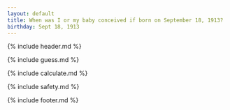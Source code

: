 ```yaml
---
layout: default
title: When was I or my baby conceived if born on September 18, 1913?
birthday: Sept 18, 1913
---
```


{% include header.md %}

{% include guess.md %}

{% include calculate.md %}

{% include safety.md %}

{% include footer.md %}



